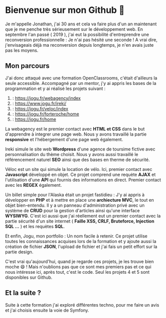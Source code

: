 # Bienvenue sur mon Github 👋
Je m'appelle Jonathan, j'ai 30 ans et cela va faire plus d'un an maintenant que je me penche très sérieusement sur le développement web. En septembre l'an passé ( 2019 ), j'ai eut la possibilité d'entreprendre une reconversion professionnelle : Je n'ai pas hésité une seconde ! 
A vrai dire, j'envisageais déjà ma reconversion depuis longtemps, je n'en avais juste pas les moyens.

## Mon parcours
J'ai donc attaqué avec une formation OpenClassrooms, c'était d'ailleurs la seule accessible. Accompagné par un mentor, j'y ai appris les bases de la programmation et y ai réalisé les projets suivant :
1. : https://jogu.fr/webagency/index
2. : https://www.jogu.fr/ireki/
3. : https://jogu.fr/veloc/index
4. : https://jogu.fr/forteroche/home
5. : https://jogu.fr/home 

La webagency est le premier contact avec **HTML et CSS** dans le but d'apprendre à integrer une page web. Nous y avons travaillé la partie **responsive** et l'hébergement d'une page web également.

Ireki simule le site web **Wordpress** d'une agence de toursime fictive avec personnalisation du thème choisit. Nous y avons aussi travaillé le référencement naturel **SEO** ainsi que des bases en therme de sécurité.

Véloc est un site qui simule la location de vélo. Ici, premier contact avec **Javascript** développé en objet. Ce projet comprend une requète **AJAX** et l'utilisation d'une **API** qui fournis des informations en direct. Premier contact avec les **REGEX** également.

Un billet simple pour l'Alaska était un projet fastidieu : J'y ai appris à développer en **PHP** et à mettre en place une **archiecture MVC**, le tout en objet bien-entendu. Il y a un panneau d'administration privé avec un système de **CRUD** pour la gestion d'articles ainsi qu'une interface **WYSIWYG**. C'est ici aussi que j'ai réellement eut un premier contact avec la partie sécurité d'un site internet ( **Faille XSS, CRLF, Bruteforce, Injection SQL ...** ) et les requètes **SQL**.

Et enfin, Jogu, mon portfolio : Un nom facile à retenir. Ce projet utilise toutes les connaissances acquises lors de la formation et y ajoute aussi la création de fichier **JSON**, l'upload de fichier et j'ai fais un petit effort sur la partie design.

C'est vrai qu'aujourd'hui, quand je regarde ces projets, je les trouve bien moche 😄 ! Mais n'oublions pas que ce sont mes premiers pas et ce qui nous intéresse ici, après tout, c'est le code. Seul les projets 4 et 5 sont disponibles sur Github.

## Et la suite ?
Suite à cette formation j'ai exploré différentes techno, pour me faire un avis et j'ai choisis ensuite la voie de Symfony.

<!--
**Zarwine/Zarwine** is a ✨ _special_ ✨ repository because its `README.md` (this file) appears on your GitHub profile.

Here are some ideas to get you started:

- 🔭 I’m currently working on ...
- 🌱 I’m currently learning ...
- 👯 I’m looking to collaborate on ...
- 🤔 I’m looking for help with ...
- 💬 Ask me about ...
- 📫 How to reach me: ...
- 😄 Pronouns: ...
- ⚡ Fun fact: ...
-->
